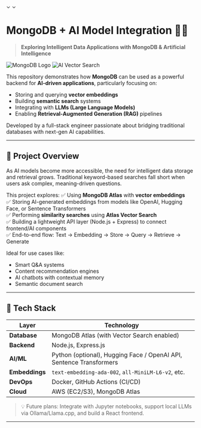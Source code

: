
⌄
⌄
# MongoDB + AI Model Integration 🧠💾

> **Exploring Intelligent Data Applications with MongoDB & Artificial Intelligence**

![MongoDB Logo](https://upload.wikimedia.org/wikipedia/commons/9/93/MongoDB_Logo.svg)
![AI Vector Search](https://www.mongodb.com/docs/atlas/atlas-search/vector-search/images/vector-search-diagram.png)

This repository demonstrates how **MongoDB** can be used as a powerful backend for **AI-driven applications**, particularly focusing on:
- Storing and querying **vector embeddings**
- Building **semantic search** systems
- Integrating with **LLMs (Large Language Models)**
- Enabling **Retrieval-Augmented Generation (RAG)** pipelines

Developed by a full-stack engineer passionate about bridging traditional databases with next-gen AI capabilities.

---

## 🚀 Project Overview

As AI models become more accessible, the need for intelligent data storage and retrieval grows. Traditional keyword-based searches fall short when users ask complex, meaning-driven questions.

This project explores:
✅ Using **MongoDB Atlas** with **vector embeddings**  
✅ Storing AI-generated embeddings from models like OpenAI, Hugging Face, or Sentence Transformers  
✅ Performing **similarity searches** using **Atlas Vector Search**  
✅ Building a lightweight API layer (Node.js + Express) to connect frontend/AI components  
✅ End-to-end flow: Text → Embedding → Store → Query → Retrieve → Generate  

Ideal for use cases like:
- Smart Q&A systems
- Content recommendation engines
- AI chatbots with contextual memory
- Semantic document search

---

## 🔧 Tech Stack

| Layer | Technology |
|------|------------|
| **Database** | MongoDB Atlas (with Vector Search enabled) |
| **Backend** | Node.js, Express.js |
| **AI/ML** | Python (optional), Hugging Face / OpenAI API, Sentence Transformers |
| **Embeddings** | `text-embedding-ada-002`, `all-MiniLM-L6-v2`, etc. |
| **DevOps** | Docker, GitHub Actions (CI/CD) |
| **Cloud** | AWS (EC2/S3), MongoDB Atlas |

> 💡 Future plans: Integrate with Jupyter notebooks, support local LLMs via Ollama/Llama.cpp, and build a React frontend.

---
